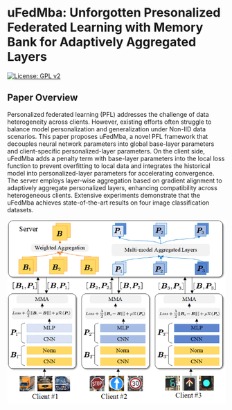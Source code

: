 # uFedMba: Unforgotten Presonalized Federated Learning with Memory Bank for Adaptively Aggregated Layers

[![License: GPL v2](https://img.shields.io/badge/License-GPL_v2-blue.svg)](https://www.gnu.org/licenses/old-licenses/gpl-2.0.en.html)

## Paper Overview
Personalized federated learning (PFL) addresses the challenge of data heterogeneity across clients. However, existing efforts often struggle to balance model personalization and generalization under Non-IID data scenarios. This paper proposes uFedMba, a novel PFL framework that decouples neural network parameters into global base-layer parameters and client-specific personalized-layer parameters. On the client side, uFedMba adds a penalty term with base-layer parameters into the local loss function to prevent overfitting to local data and integrates the historical model into personalized-layer parameters for accelerating convergence. The server employs layer-wise aggregation based on gradient alignment to adaptively aggregate personalized layers, enhancing compatibility across heterogeneous clients. Extensive experiments demonstrate that the uFedMba achieves state-of-the-art results on four image classification datasets. 

<div align="center">
    <img src="./uFedMba.png" width="690px" align="center">
</div>

